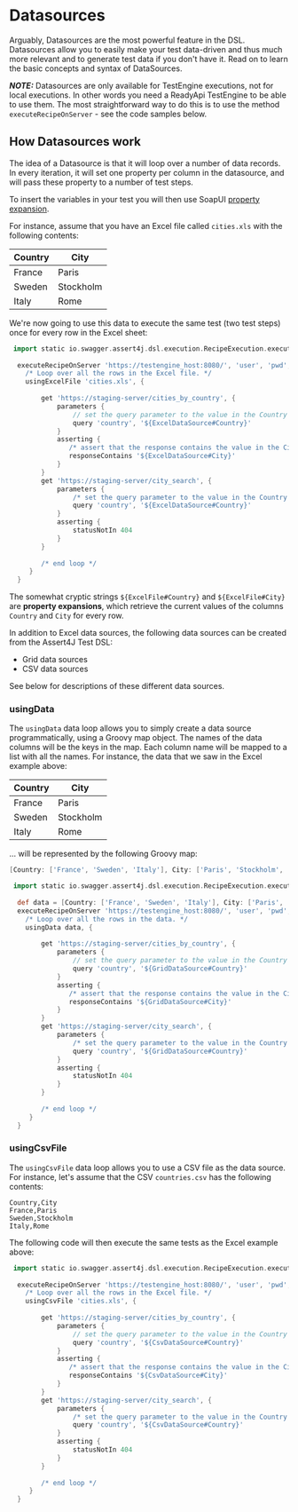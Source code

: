 # Datasources

Arguably, Datasources are the most powerful feature in the DSL. 
Datasources allow you to easily make your test data-driven and thus much more relevant and to generate test data if you don't have
it. Read on to learn the basic concepts and syntax of DataSources.

***NOTE:*** Datasources are only available for TestEngine executions, not for local executions. In other words you need a ReadyApi TestEngine 
to be able to use them. The most straightforward way to do this is to use the method ```executeRecipeOnServer``` -
see the code samples below.

## How Datasources work
 
The idea of a Datasource is that it will loop over a number of data records. In every iteration, it will set one property 
per column in the datasource, and will pass these property to a number of test steps.

To insert the variables in your test you will then use SoapUI [property expansion](https://www.soapui.org/scripting---properties/property-expansion.html).

For instance, assume that you have an Excel file called ```cities.xls``` with the following contents:

|Country|City|
|-------|-----|
|France | Paris |
|Sweden | Stockholm |
|Italy | Rome |


We're now going to use this data to execute the same test (two test steps) once for every row in the Excel sheet:

```groovy
 import static io.swagger.assert4j.dsl.execution.RecipeExecution.executeRecipe
 
  executeRecipeOnServer 'https://testengine_host:8080/', 'user', 'pwd', {
    /* Loop over all the rows in the Excel file. */
    usingExcelFile 'cities.xls', {
    
        get 'https://staging-server/cities_by_country', {
            parameters { 
                // set the query parameter to the value in the Country column
                query 'country', '${ExcelDataSource#Country}'
            }
            asserting {
               /* assert that the response contains the value in the City column */
               responseContains '${ExcelDataSource#City}'
            }
        }
        get 'https://staging-server/city_search', {
            parameters { 
                /* set the query parameter to the value in the Country column */
                query 'country', '${ExcelDataSource#Country}'
            }
            asserting {
                statusNotIn 404
            }
        }
        
        /* end loop */
     }
  }
```

The somewhat cryptic strings ```${ExcelFile#Country}``` and ```${ExcelFile#City}``` are **property expansions**, which
retrieve the current values of the columns ```Country``` and ```City``` for every row.

In addition to Excel data sources, the following data sources can be created from the Assert4J Test DSL:
* Grid data sources
* CSV data sources

See below for descriptions of these different data sources.

### usingData

The ```usingData``` data loop allows you to simply create a data source programmatically, using a Groovy map object. The names 
of the data columns will be the keys in the map. Each column name will be mapped to a list with all the names. For instance,
the data that we saw in the Excel example above:

|Country|City|
|-------|-----|
|France | Paris |
|Sweden | Stockholm |
|Italy | Rome |

... will be represented by the following Groovy map:

```groovy
[Country: ['France', 'Sweden', 'Italy'], City: ['Paris', 'Stockholm', 'Rome']]
```

```groovy
 import static io.swagger.assert4j.dsl.execution.RecipeExecution.executeRecipe
 
  def data = [Country: ['France', 'Sweden', 'Italy'], City: ['Paris', 'Stockholm', 'Rome']]
  executeRecipeOnServer 'https://testengine_host:8080/', 'user', 'pwd', {
    /* Loop over all the rows in the data. */
    usingData data, {
    
        get 'https://staging-server/cities_by_country', {
            parameters { 
                // set the query parameter to the value in the Country column
                query 'country', '${GridDataSource#Country}'
            }
            asserting {
               /* assert that the response contains the value in the City column */
               responseContains '${GridDataSource#City}'
            }
        }
        get 'https://staging-server/city_search', {
            parameters { 
                /* set the query parameter to the value in the Country column */
                query 'country', '${GridDataSource#Country}'
            }
            asserting {
                statusNotIn 404
            }
        }
        
        /* end loop */
     }
  }
```

### usingCsvFile

The ```usingCsvFile``` data loop allows you to use a CSV file as the data source. For instance, let's assume that the CSV 
```countries.csv``` has the following contents:

```
Country,City
France,Paris
Sweden,Stockholm
Italy,Rome
```
The following code will then execute the same tests as the Excel example above:

```groovy
 import static io.swagger.assert4j.dsl.execution.RecipeExecution.executeRecipe
 
  executeRecipeOnServer 'https://testengine_host:8080/', 'user', 'pwd', {
    /* Loop over all the rows in the Excel file. */
    usingCsvFile 'cities.xls', {
    
        get 'https://staging-server/cities_by_country', {
            parameters { 
                // set the query parameter to the value in the Country column
                query 'country', '${CsvDataSource#Country}'
            }
            asserting {
               /* assert that the response contains the value in the City column */
               responseContains '${CsvDataSource#City}'
            }
        }
        get 'https://staging-server/city_search', {
            parameters { 
                /* set the query parameter to the value in the Country column */
                query 'country', '${CsvDataSource#Country}'
            }
            asserting {
                statusNotIn 404
            }
        }
        
        /* end loop */
     }
  }
```


